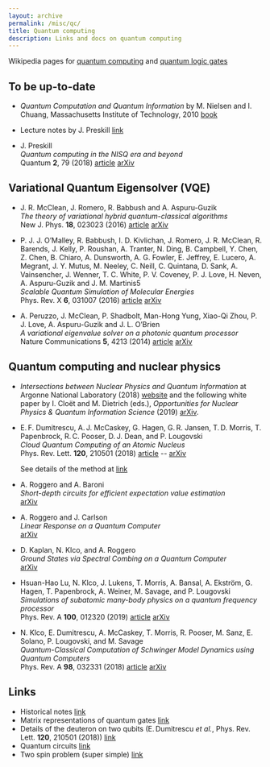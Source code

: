 ```yaml
---
layout: archive
permalink: /misc/qc/
title: Quantum computing
description: Links and docs on quantum computing
---
```



Wikipedia pages for [quantum computing](https://en.wikipedia.org/wiki/Quantum_computing) and [quantum logic gates](https://en.wikipedia.org/wiki/Quantum_logic_gate)

## To be up-to-date

- _Quantum Computation and Quantum Information_ by M. Nielsen and I. Chuang, Massachusetts Institute of Technology, 2010 [book](https://doi.org/10.1017/CBO9780511976667)

- Lecture notes by J. Preskill [link](http://www.theory.caltech.edu/~preskill/ph219/index.html#lecture)

- J. Preskill  
  _Quantum computing in the NISQ era and beyond_  
  Quantum **2**, 79 (2018) [article](https://doi.org/10.22331/q-2018-08-06-79) [arXiv](https://arxiv.org/abs/1801.00862)





## Variational Quantum Eigensolver (VQE)

- J. R. McClean, J. Romero, R. Babbush and A. Aspuru-Guzik  
  _The theory of variational hybrid quantum-classical algorithms_  
  New J. Phys. **18**, 023023 (2016) [article](https://doi.org/10.1088/1367-2630/18/2/023023) [arXiv](https://arxiv.org/abs/1509.04279)

- P. J. J. O’Malley, R. Babbush, I. D. Kivlichan, J. Romero, J. R. McClean, R. Barends, J. Kelly, P. Roushan, A. Tranter, N. Ding, B. Campbell, Y. Chen, Z. Chen, B. Chiaro, A. Dunsworth, A. G. Fowler, E. Jeffrey, E. Lucero, A. Megrant, J. Y. Mutus, M. Neeley, C. Neill, C. Quintana, D. Sank, A. Vainsencher, J. Wenner, T. C. White, P. V. Coveney, P. J. Love, H. Neven, A. Aspuru-Guzik and J. M. Martinis5  
  _Scalable Quantum Simulation of Molecular Energies_  
  Phys. Rev. X **6**, 031007 (2016) [article](https://doi.org/10.1103/PhysRevX.6.031007) [arXiv](https://arxiv.org/abs/1512.06860)  

- A. Peruzzo, J. McClean, P. Shadbolt, Man-Hong Yung, Xiao-Qi Zhou, P. J. Love, A. Aspuru-Guzik and J. L. O’Brien  
  _A variational eigenvalue solver on a photonic quantum processor_  
  Nature Communications **5**, 4213 (2014) [article](https://www.nature.com/articles/ncomms5213) [arXiv](https://arxiv.org/abs/1304.3061)


## Quantum computing and nuclear physics

- _Intersections between Nuclear Physics and Quantum Information_ at Argonne National Laboratory (2018) [website](https://www.phy.anl.gov/npqi2018/program.php) and the following white paper by I. Cloët and M. Dietrich (eds.), _Opportunities for Nuclear Physics & Quantum Information Science_ (2019) [arXiv](https://arxiv.org/abs/1903.05453).

- E. F. Dumitrescu, A. J. McCaskey, G. Hagen, G. R. Jansen, T. D. Morris, T. Papenbrock, R. C. Pooser, D. J. Dean, and P. Lougovski  
  _Cloud Quantum Computing of an Atomic Nucleus_  
  Phys. Rev. Lett. **120**, 210501 (2018) [article](https://doi.org/10.1103/PhysRevLett.120.210501) -- [arXiv](https://arxiv.org/abs/1801.03897)  

  See details of the method at [link](./qc_pn/)
  

- A. Roggero and A. Baroni  
  _Short-depth circuits for efficient expectation value estimation_  
  [arXiv](https://arxiv.org/abs/1905.08383)

- A. Roggero and J. Carlson  
  _Linear Response on a Quantum Computer_  
  [arXiv](https://arxiv.org/abs/1804.01505)

- D. Kaplan, N. Klco, and A. Roggero  
  _Ground States via Spectral Combing on a Quantum Computer_  
  [arXiv](https://arxiv.org/abs/1709.08250)

- Hsuan-Hao Lu, N. Klco, J. Lukens, T. Morris, A. Bansal, A. Ekström, G. Hagen, T. Papenbrock, A. Weiner, M. Savage, and P. Lougovski  
  _Simulations of subatomic many-body physics on a quantum frequency processor_  
  Phys. Rev. A **100**, 012320 (2019) [article](https://doi.org/10.1103/PhysRevA.100.012320) [arXiv](https://arxiv.org/abs/1810.03959)

- N. Klco, E. Dumitrescu, A. McCaskey, T. Morris, R. Pooser, M. Sanz, E. Solano, P. Lougovski, and M. Savage  
  _Quantum-Classical Computation of Schwinger Model Dynamics using Quantum Computers_  
  Phys. Rev. A **98**, 032331 (2018) [article](https://doi.org/10.1103/PhysRevA.98.032331) [arXiv](https://arxiv.org/abs/1803.03326)


## Links

- Historical notes [link](./qc_history/)
- Matrix representations of quantum gates [link](./qc_gates/)
- Details of the deuteron on two qubits (E. Dumitrescu _et al._, Phys. Rev. Lett. **120**, 210501 (2018)) [link](./qc_pn/)
- Quantum circuits [link](./qc_circuit/)
- Two spin problem (super simple) [link](./qc_twospins/)


